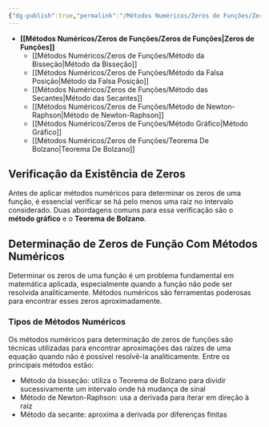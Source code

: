 ```yaml
---
{"dg-publish":true,"permalink":"/Métodos Numéricos/Zeros de Funções/Zeros de Funções/","dgShowLocalGraph":true,"created":"2025-05-20T13:30:13.848-03:00"}
---
```




- **[[Métodos Numéricos/Zeros de Funções/Zeros de Funções\|Zeros de Funções]]**
	- [[Métodos Numéricos/Zeros de Funções/Método da Bisseção\|Método da Bisseção]]
	- [[Métodos Numéricos/Zeros de Funções/Método da Falsa Posição\|Método da Falsa Posição]]
	- [[Métodos Numéricos/Zeros de Funções/Método das Secantes\|Método das Secantes]]
	- [[Métodos Numéricos/Zeros de Funções/Método de Newton-Raphson\|Método de Newton-Raphson]]
	- [[Métodos Numéricos/Zeros de Funções/Método Gráfico\|Método Gráfico]]
	- [[Métodos Numéricos/Zeros de Funções/Teorema De Bolzano\|Teorema De Bolzano]]



## Verificação da Existência de Zeros

Antes de aplicar métodos numéricos para determinar os zeros de uma função, é essencial verificar se há pelo menos uma raiz no intervalo considerado. Duas abordagens comuns para essa verificação são o **método gráfico** e o **Teorema de Bolzano**.

## Determinação de Zeros de Função Com Métodos Numéricos

Determinar os zeros de uma função é um problema fundamental em matemática aplicada, especialmente quando a função não pode ser resolvida analiticamente. Métodos numéricos são ferramentas poderosas para encontrar esses zeros aproximadamente.

### Tipos de Métodos Numéricos

Os métodos numéricos para determinação de zeros de funções são técnicas utilizadas para encontrar aproximações das raízes de uma equação quando não é possível resolvê-la analiticamente. Entre os principais métodos estão:

- Método da bisseção: utiliza o Teorema de Bolzano para dividir sucessivamente um intervalo onde há mudança de sinal
- Método de Newton-Raphson: usa a derivada para iterar em direção à raiz
- Método da secante: aproxima a derivada por diferenças finitas
